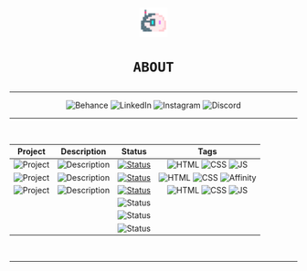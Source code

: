 <h1 align="center"><img src="media/blob.png" width="10%">

    ABOUT
</h1>
<div align="center">
<hr>

![Behance](https://img.shields.io/badge/Behance-0d1117?style=for-the-badge&logo=behance&logoColor=1769FF) ![LinkedIn](https://img.shields.io/badge/LinkedIn-0d1117?style=for-the-badge&logo=linkedin&logoColor=0077B5) ![Instagram](https://img.shields.io/badge/Instagram-0d1117?style=for-the-badge&logo=instagram&logoColor=E4405F) ![Discord](https://img.shields.io/badge/Discord-0d1117?style=for-the-badge&logo=discord&logoColor=7289DA)

<hr>
<br>

|Project                                                                               |Description                                                                                                                  |Status                                                                                                                                                               |Tags                                                                                                                                                                                                                                                                                                             |
|:------------------------------------------------------------------------------------:|:---------------------------------------------------------------------------------------------------------------------------:|:-------------------------------------------------------------------------------------------------------------------------------------------------------------------:|:---------------------------------------------------------------------------------------------------------------------------------------------------------------------------------------------------------------------------------------------------------------------------------------------------------------:|
|![Project](https://img.shields.io/badge/Calculator-0d1117?style=for-the-badge)        |![Description](https://img.shields.io/badge/A%20simple%20calculator%20applet-0d1117?style=for-the-badge)                     |[![Status](https://img.shields.io/badge/2.0-Completed-success?style=for-the-badge&logo=github&labelColor=gray)](https://volperoid.github.io)                         |![HTML](https://img.shields.io/badge/HTML-E34F26?style=for-the-badge&logo=html5&logoColor=white) ![CSS](https://img.shields.io/badge/CSS-1572B6?style=for-the-badge&logo=css3&logoColor=white) ![JS](https://img.shields.io/badge/JavaScript-F7DF1E?style=for-the-badge&logo=javascript&logoColor=black)         |
|![Project](https://img.shields.io/badge/Bondi%20Theme-161b22?style=for-the-badge)     |![Description](https://img.shields.io/badge/A%20Bondi%20Theme%20Mockup-161b22?style=for-the-badge)                           |[![Status](https://img.shields.io/badge/Active-informational?style=for-the-badge&logo=visual-studio-code&labelColor=gray)](https://volperoid.github.io/bondi.html)   |![HTML](https://img.shields.io/badge/HTML-E34F26?style=for-the-badge&logo=html5&logoColor=white) ![CSS](https://img.shields.io/badge/CSS-1572B6?style=for-the-badge&logo=css3&logoColor=white) ![Affinity](https://img.shields.io/badge/Affinity-222324?style=for-the-badge&logo=affinity&logoColor=white)       |
|![Project](https://img.shields.io/badge/Matrix%20Evaluator-0d1117?style=for-the-badge)|![Description](https://img.shields.io/badge/A%202D%20array%20matrix%20evaluator-0d1117?style=for-the-badge)                  |[![Status](https://img.shields.io/badge/Active-informational?style=for-the-badge&logo=visual-studio-code&labelColor=gray)](https://volperoid.github.io/matrix.html)  |![HTML](https://img.shields.io/badge/HTML-E34F26?style=for-the-badge&logo=html5&logoColor=white) ![CSS](https://img.shields.io/badge/CSS-1572B6?style=for-the-badge&logo=css3&logoColor=white) ![JS](https://img.shields.io/badge/JavaScript-F7DF1E?style=for-the-badge&logo=javascript&logoColor=black)         |
|||![Status](https://img.shields.io/badge/TBD-161b22?style=for-the-badge)||
|||![Status](https://img.shields.io/badge/TBD-0d1117?style=for-the-badge)||
|||![Status](https://img.shields.io/badge/TBD-161b22?style=for-the-badge)||

<br>
<hr>
</div>

